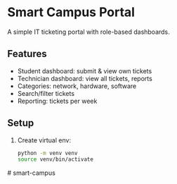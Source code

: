 # Smart Campus Portal

A simple IT ticketing portal with role-based dashboards.

## Features
- Student dashboard: submit & view own tickets
- Technician dashboard: view all tickets, reports
- Categories: network, hardware, software
- Search/filter tickets
- Reporting: tickets per week

## Setup
1. Create virtual env:
   ```bash
   python -m venv venv
   source venv/bin/activate
#   s m a r t - c a m p u s  
 